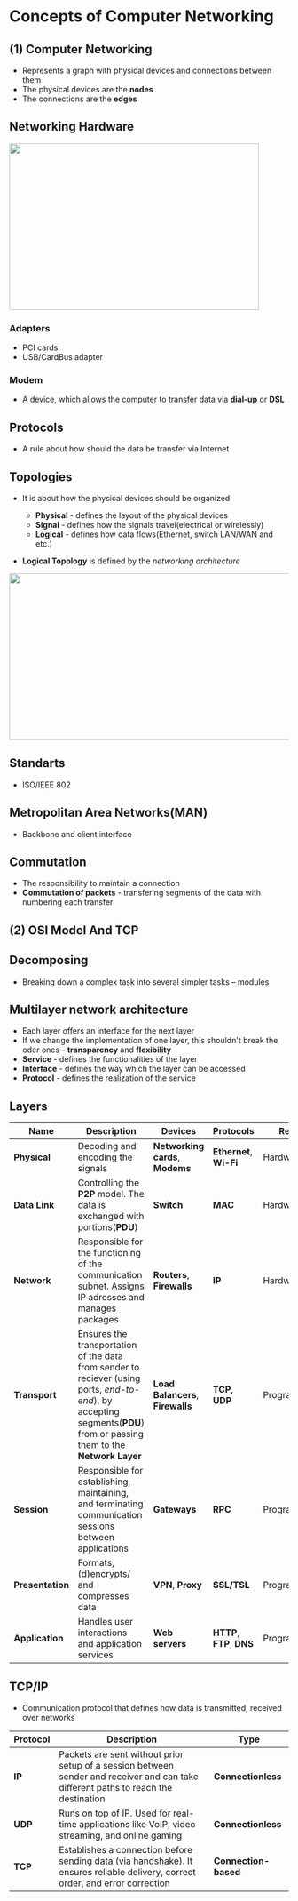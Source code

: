 # Concepts of Computer Networking

(1) Computer Networking
-

- Represents a graph with physical devices and connections between them
- The physical devices are the **nodes**
- The connections are the **edges**
 
Networking Hardware
-

<img src="https://github.com/user-attachments/assets/bd2a3455-35fe-46a9-b442-816f204c2c8d" height=300 width=450/>

### Adapters

- PCI cards
- USB/CardBus adapter

### Modem

- A device, which allows the computer to transfer data via **dial-up** or **DSL**

Protocols
-

- A rule about how should the data be transfer via Internet

Topologies
-

- It is about how the physical devices should be organized
  - **Physical** - defines the layout of the physical devices
  - **Signal** - defines how the signals travel(electrical or wirelessly)
  - **Logical** - defines how data flows(Ethernet, switch LAN/WAN and etc.)

- **Logical Topology** is defined by the *networking architecture*

<img src="https://github.com/user-attachments/assets/4cd6bc4d-c4e1-4cd0-a03a-c9fc37e7499d" height=300 width=520/>

Standarts
-

- ISO/IEEE 802

Metropolitan Area Networks(MAN)
-

- Backbone and client interface

Commutation
-

- The responsibility to maintain a connection
- **Commutation of packets** - transfering segments of the data with numbering each transfer

(2) OSI Model And TCP
-

Decomposing
-

- Breaking down a complex task into several simpler tasks – modules

Multilayer network architecture
-

- Each layer offers an interface for the next layer
- If we change the implementation of one layer, this shouldn't break the oder ones - **transparency** and **flexibility**
- **Service** - defines the functionalities of the layer
- **Interface** - defines the way which the layer can be accessed
- **Protocol** - defines the realization of the service

Layers
-


| Name | Description | Devices | Protocols | Realization |
| --- | --- | --- | --- | --- |
| **Physical** | Decoding and encoding the signals | **Networking cards**, **Modems** | **Ethernet**, **Wi-Fi** | Hardware |
| **Data Link** | Controlling the **P2P** model. The data is exchanged with portions(**PDU**) | **Switch** | **MAC** | Hardware |
| **Network** | Responsible for the functioning of the communication subnet. Assigns IP adresses and manages packages | **Routers**, **Firewalls** | **IP** | Hardware/Program |
| **Transport** | Ensures the transportation of the data from sender to reciever (using ports, *end-to-end*), by accepting segments(**PDU**) from or passing them to the **Network Layer** | **Load Balancers**, **Firewalls** | **TCP**, **UDP** | Program |
| **Session** | Responsible for establishing, maintaining, and terminating communication sessions between applications | **Gateways** | **RPC** | Program |
| **Presentation** | Formats, (d)encrypts/ and compresses data | **VPN**, **Proxy** | **SSL/TSL** | Program |
| **Application** | Handles user interactions and application services | **Web servers** | **HTTP**, **FTP**, **DNS** | Program |

TCP/IP
-

- Communication protocol that defines how data is transmitted, received over networks

| Protocol | Description | Type |
| --- | --- | -- |
| **IP** | Packets are sent without prior setup of a session between sender and receiver and can take different paths to reach the destination | **Connectionless** |
| **UDP** | Runs on top of IP. Used for real-time applications like VoIP, video streaming, and online gaming | **Connectionless** |
| **TCP** | Establishes a connection before sending data (via handshake). It ensures reliable delivery, correct order, and error correction | **Connection-based** |
